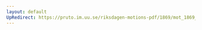 ```yaml
---
layout: default
UpRedirect: https://pruto.im.uu.se/riksdagen-motions-pdf/1869/mot_1869__ak__23/mot_1869__ak__23-002.pdf
---
```

